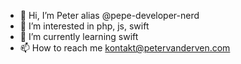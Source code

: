 - 👋 Hi, I’m Peter alias @pepe-developer-nerd
- 👀 I’m interested in php, js, swift
- 🌱 I’m currently learning swift
- 📫 How to reach me kontakt@petervanderven.com

<!---
pepe-developer-nerd/pepe-developer-nerd is a ✨ special ✨ repository because its `README.md` (this file) appears on your GitHub profile.
You can click the Preview link to take a look at your changes.
--->
